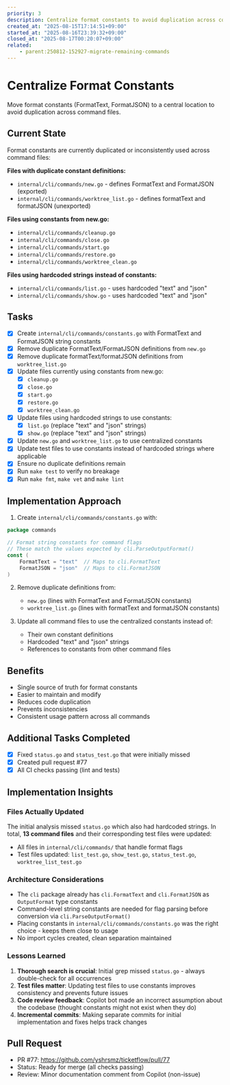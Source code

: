 ```yaml
---
priority: 3
description: Centralize format constants to avoid duplication across commands
created_at: "2025-08-15T17:14:51+09:00"
started_at: "2025-08-16T23:39:32+09:00"
closed_at: "2025-08-17T00:20:07+09:00"
related:
    - parent:250812-152927-migrate-remaining-commands
---
```


# Centralize Format Constants

Move format constants (FormatText, FormatJSON) to a central location to avoid duplication across command files.

## Current State

Format constants are currently duplicated or inconsistently used across command files:

**Files with duplicate constant definitions:**
- `internal/cli/commands/new.go` - defines FormatText and FormatJSON (exported)
- `internal/cli/commands/worktree_list.go` - defines formatText and formatJSON (unexported)

**Files using constants from new.go:**
- `internal/cli/commands/cleanup.go`
- `internal/cli/commands/close.go`
- `internal/cli/commands/start.go`
- `internal/cli/commands/restore.go`
- `internal/cli/commands/worktree_clean.go`

**Files using hardcoded strings instead of constants:**
- `internal/cli/commands/list.go` - uses hardcoded "text" and "json"
- `internal/cli/commands/show.go` - uses hardcoded "text" and "json"

## Tasks

- [x] Create `internal/cli/commands/constants.go` with FormatText and FormatJSON string constants
- [x] Remove duplicate FormatText/FormatJSON definitions from `new.go`
- [x] Remove duplicate formatText/formatJSON definitions from `worktree_list.go`
- [x] Update files currently using constants from new.go:
  - [x] `cleanup.go`
  - [x] `close.go`
  - [x] `start.go`
  - [x] `restore.go`
  - [x] `worktree_clean.go`
- [x] Update files using hardcoded strings to use constants:
  - [x] `list.go` (replace "text" and "json" strings)
  - [x] `show.go` (replace "text" and "json" strings)
- [x] Update `new.go` and `worktree_list.go` to use centralized constants
- [x] Update test files to use constants instead of hardcoded strings where applicable
- [x] Ensure no duplicate definitions remain
- [x] Run `make test` to verify no breakage
- [x] Run `make fmt`, `make vet` and `make lint`

## Implementation Approach

1. Create `internal/cli/commands/constants.go` with:
```go
package commands

// Format string constants for command flags
// These match the values expected by cli.ParseOutputFormat()
const (
    FormatText = "text"  // Maps to cli.FormatText
    FormatJSON = "json"  // Maps to cli.FormatJSON
)
```

2. Remove duplicate definitions from:
   - `new.go` (lines with FormatText and FormatJSON constants)
   - `worktree_list.go` (lines with formatText and formatJSON constants)

3. Update all command files to use the centralized constants instead of:
   - Their own constant definitions
   - Hardcoded "text" and "json" strings
   - References to constants from other command files

## Benefits

- Single source of truth for format constants
- Easier to maintain and modify
- Reduces code duplication
- Prevents inconsistencies
- Consistent usage pattern across all commands

## Additional Tasks Completed

- [x] Fixed `status.go` and `status_test.go` that were initially missed
- [x] Created pull request #77
- [x] All CI checks passing (lint and tests)

## Implementation Insights

### Files Actually Updated
The initial analysis missed `status.go` which also had hardcoded strings. In total, **13 command files** and their corresponding test files were updated:
- All files in `internal/cli/commands/` that handle format flags
- Test files updated: `list_test.go`, `show_test.go`, `status_test.go`, `worktree_list_test.go`

### Architecture Considerations
- The `cli` package already has `cli.FormatText` and `cli.FormatJSON` as `OutputFormat` type constants
- Command-level string constants are needed for flag parsing before conversion via `cli.ParseOutputFormat()`
- Placing constants in `internal/cli/commands/constants.go` was the right choice - keeps them close to usage
- No import cycles created, clean separation maintained

### Lessons Learned
1. **Thorough search is crucial**: Initial grep missed `status.go` - always double-check for all occurrences
2. **Test files matter**: Updating test files to use constants improves consistency and prevents future issues
3. **Code review feedback**: Copilot bot made an incorrect assumption about the codebase (thought constants might not exist when they do)
4. **Incremental commits**: Making separate commits for initial implementation and fixes helps track changes

## Pull Request
- PR #77: https://github.com/yshrsmz/ticketflow/pull/77
- Status: Ready for merge (all checks passing)
- Review: Minor documentation comment from Copilot (non-issue)